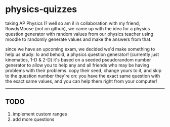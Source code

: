 # physics-quizzes

taking AP Physics I? well so am i! in collaboration with my friend, RowdyMoose (not on github), we
came up with the idea for a physics question generator with random values from our physics teacher
using moodle to randomly generate values and make the answers from that.

since we have an upcoming exam, we decided we'd make something to help us study: lo and behold, a
physics question generator! (currently just kinematics, 1-D & 2-D) it's based on a seeded pseudorandom
number generator to allow you to help any and all friends who may be having problems with their
problems. copy their seed, change yours to it, and skip to the question number they're on: you have the
exact same question with the exact same values, and you can help them right from your computer!

---

## TODO
1. implement custom ranges
2. add more questions

